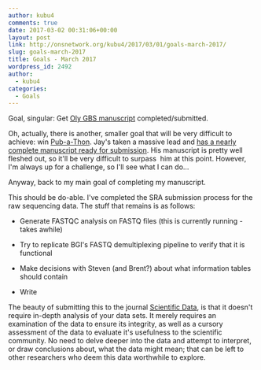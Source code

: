 ```yaml
---
author: kubu4
comments: true
date: 2017-03-02 00:31:06+00:00
layout: post
link: http://onsnetwork.org/kubu4/2017/03/01/goals-march-2017/
slug: goals-march-2017
title: Goals - March 2017
wordpress_id: 2492
author:
  - kubu4
categories:
  - Goals
---
```


Goal, singular: Get [Oly GBS manuscript](https://github.com/kubu4/paper_oly_gbs) completed/submitted.

Oh, actually, there is another, smaller goal that will be very difficult to achieve: win [Pub-a-Thon](https://github.com/sr320/LabDocs/wiki/Pub-a-thon-2017). Jay's taken a massive lead and [has a nearly complete manuscript ready for submission](https://docs.google.com/document/d/1JAGzOHCtuv8C1nVKQgOMc8U6daiojRl1MSwbEL1Hdak/edit?usp=sharing). His manuscript is pretty well fleshed out, so it'll be very difficult to surpass  him at this point. However, I'm always up for a challenge, so I'll see what I can do...



Anyway, back to my main goal of completing my manuscript.

This should be do-able. I've completed the SRA submission process for the raw sequencing data. The stuff that remains is as follows:




    
  * Generate FASTQC analysis on FASTQ files (this is currently running - takes awhile)

    
  * Try to replicate BGI's FASTQ demultiplexing pipeline to verify that it is functional

    
  * Make decisions with Steven (and Brent?) about what information tables should contain

    
  * Write



The beauty of submitting this to the journal [Scientific Data](www.nature.com/sdata/), is that it doesn't require in-depth analysis of your data sets. It merely requires an examination of the data to ensure its integrity, as well as a cursory assessment of the data to evaluate it's usefulness to the scientific community. No need to delve deeper into the data and attempt to interpret, or draw conclusions about, what the data might mean; that can be left to other researchers who deem this data worthwhile to explore.
